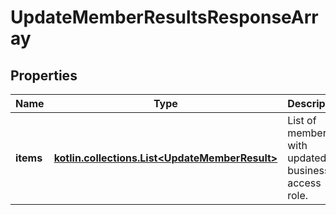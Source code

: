 
# UpdateMemberResultsResponseArray

## Properties
| Name | Type | Description | Notes |
| ------------ | ------------- | ------------- | ------------- |
| **items** | [**kotlin.collections.List&lt;UpdateMemberResult&gt;**](UpdateMemberResult.md) | List of members with updated business access role. |  [optional] |



